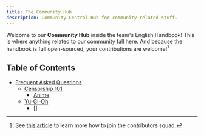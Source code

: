 ```yaml
---
title: The Community Hub
description: Community Central Hub for community-related stuff.
---
```

Welcome to our **Community Hub** inside the team's English Handbook! This is where
anything related to our community fall here. And because the handbook is full
open-sourced, your contributions are welcome![^1]

[^1]: See [this article](../about/CONTRIBUTING) to learn more how to join the contributors squad.

## Table of Contents
* [Frequent Asked Questions](faq)
    * [Censorship 101](faq/censorship-101)
      * [Anime](faq/censorship-101/anime)
    * [Yu-Gi-Oh](faq/yu-gi-oh)
      * []
